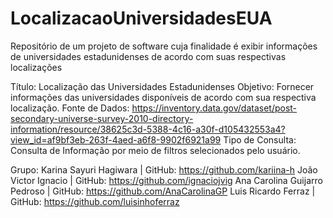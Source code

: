 # LocalizacaoUniversidadesEUA
Repositório de um projeto de software cuja finalidade é exibir informações de universidades estadunidenses de acordo com suas respectivas localizações


Título: Localização das Universidades Estadunidenses 
Objetivo: Fornecer informações das universidades disponíveis de acordo com sua respectiva localização.
Fonte de Dados: https://inventory.data.gov/dataset/post-secondary-universe-survey-2010-directory-information/resource/38625c3d-5388-4c16-a30f-d105432553a4?view_id=af9bf3eb-263f-4aed-a6f8-9902f6921a99
Tipo de Consulta: Consulta de Informação por meio de filtros selecionados pelo usuário.

Grupo:
Karina Sayuri Hagiwara | GitHub: https://github.com/kariina-h
João Victor Ignacio | GitHub: https://github.com/ignaciojvig
Ana Carolina Guijarro Pedroso | GitHub: https://github.com/AnaCarolinaGP
Luis Ricardo Ferraz | GitHub: https://github.com/luisinhoferraz
